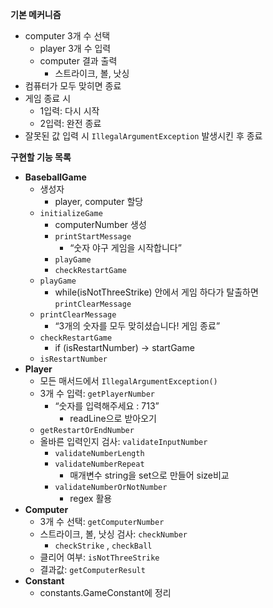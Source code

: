 **기본 메커니즘**

- computer 3개 수 선택
    - player 3개 수 입력
    - computer 결과 출력
        - 스트라이크, 볼, 낫싱
- 컴퓨터가 모두 맞히면 종료
- 게임 종료 시
    - 1입력: 다시 시작
    - 2입력: 완전 종료
- 잘못된 값 입력 시 `IllegalArgumentException` 발생시킨 후 종료


**구현할 기능 목록**

- **BaseballGame**
    - 생성자
        - player, computer 할당
    - `initializeGame`
        - computerNumber 생성
        - `printStartMessage`
            - “숫자 야구 게임을 시작합니다”
        - `playGame`
        - `checkRestartGame`
    - `playGame`
        - while(isNotThreeStrike) 안에서 게임 하다가 탈출하면 `printClearMessage`
    - `printClearMessage`
        - “3개의 숫자를 모두 맞히셨습니다! 게임 종료”
    - `checkRestartGame`
        - if (isRestartNumber) → startGame
    - `isRestartNumber`
- **Player**
    - 모든 매서드에서 `IllegalArgumentException()`
    - 3개 수 입력: `getPlayerNumber`
        - “숫자를 입력해주세요 : 713”
            - readLine으로 받아오기
    - `getRestartOrEndNumber`
    - 올바른 입력인지 검사: `validateInputNumber`
        - `validateNumberLength`
        - `validateNumberRepeat`
            - 매개변수 string을 set으로 만들어 size비교
        - `validateNumberOrNotNumber`
            - regex 활용
- **Computer**
    - 3개 수 선택: `getComputerNumber`
    - 스트라이크, 볼, 낫싱 검사: `checkNumber`
        - `checkStrike` , `checkBall`
    - 클리어 여부: `isNotThreeStrike`
    - 결과값: `getComputerResult`
- **Constant**
    - constants.GameConstant에 정리